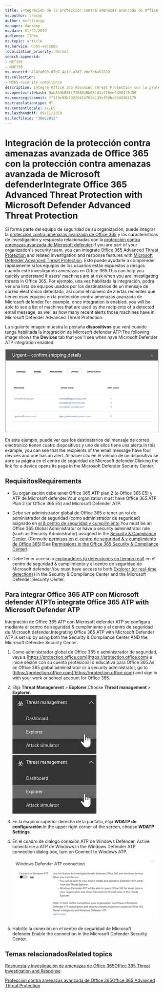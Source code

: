 ```yaml
---
title: Integración de la protección contra amenazas avanzada de Office 365 con la protección contra amenazas avanzada de Microsoft defender
ms.author: tracyp
author: msfttracyp
manager: dansimp
ms.date: 01/22/2019
audience: ITPro
ms.topic: article
ms.service: O365-seccomp
localization_priority: Normal
search.appverid:
- MET150
- MOE150
ms.assetid: 414fa693-d7b7-4a1d-a387-ebc3b6a52889
ms.collection:
- M365-security-compliance
description: Integre Office 365 Advanced Threat Protection con la protección contra amenazas avanzada de Microsoft defender para ver información más detallada sobre la administración de amenazas.
ms.openlocfilehash: 5ab849b833f71868d9b08fd1af76ee6d904f5d59
ms.sourcegitcommit: ff370e93b792204547694139ef99bc0848304570
ms.translationtype: MT
ms.contentlocale: es-ES
ms.lasthandoff: 09/11/2019
ms.locfileid: "36852812"
---
```

# <a name="integrate-office-365-advanced-threat-protection-with-microsoft-defender-advanced-threat-protection"></a><span data-ttu-id="fe5c6-103">Integración de la protección contra amenazas avanzada de Office 365 con la protección contra amenazas avanzada de Microsoft defender</span><span class="sxs-lookup"><span data-stu-id="fe5c6-103">Integrate Office 365 Advanced Threat Protection with Microsoft Defender Advanced Threat Protection</span></span>

<span data-ttu-id="fe5c6-104">Si forma parte del equipo de seguridad de su organización, puede integrar la [protección contra amenazas avanzada de Office 365](office-365-atp.md) y las características de investigación y respuesta relacionadas con la [protección contra amenazas avanzada de Microsoft defender](https://docs.microsoft.com/windows/security/threat-protection/microsoft-defender-atp/microsoft-defender-advanced-threat-protection).</span><span class="sxs-lookup"><span data-stu-id="fe5c6-104">If you are part of your organization's security team, you can integrate [Office 365 Advanced Threat Protection](office-365-atp.md) and related investigation and response features with [Microsoft Defender Advanced Threat Protection](https://docs.microsoft.com/windows/security/threat-protection/microsoft-defender-atp/microsoft-defender-advanced-threat-protection).</span></span> <span data-ttu-id="fe5c6-105">Esto puede ayudarle a comprender rápidamente si los equipos de los usuarios están expuestos a riesgos cuando esté investigando amenazas en Office 365.</span><span class="sxs-lookup"><span data-stu-id="fe5c6-105">This can help you quickly understand if users' machines are at risk when you are investigating threats in Office 365.</span></span> <span data-ttu-id="fe5c6-106">Por ejemplo, una vez habilitada la integración, podrá ver una lista de equipos usados por los destinatarios de un mensaje de correo electrónico detectado, así como el número de alertas recientes que tienen esos equipos en la protección contra amenazas avanzada de Microsoft defender.</span><span class="sxs-lookup"><span data-stu-id="fe5c6-106">For example, once integration is enabled, you will be able to see a list of machines that are used by the recipients of a detected email message, as well as how many recent alerts those machines have in Microsoft Defender Advanced Threat Protection.</span></span>
  
<span data-ttu-id="fe5c6-107">La siguiente imagen muestra la pestaña **dispositivos** que verá cuando tenga habilitada la integración de Microsoft defender ATP:</span><span class="sxs-lookup"><span data-stu-id="fe5c6-107">The following image shows the **Devices** tab that you'll see when have Microsoft Defender ATP integration enabled:</span></span>
  
![Si ATP de Microsoft defender está habilitada, puede ver una lista de equipos con alertas.](media/fec928ea-8f0c-44d7-80b9-a2e0a8cd4e89.PNG)
  
<span data-ttu-id="fe5c6-109">En este ejemplo, puede ver que los destinatarios del mensaje de correo electrónico tienen cuatro dispositivos y uno de ellos tiene una alerta.</span><span class="sxs-lookup"><span data-stu-id="fe5c6-109">In this example, you can see that the recipients of the email message have four devices and one has an alert.</span></span> <span data-ttu-id="fe5c6-110">Al hacer clic en el vínculo de un dispositivo se abre su página en el centro de seguridad de Microsoft defender.</span><span class="sxs-lookup"><span data-stu-id="fe5c6-110">Clicking the link for a device opens its page in the Microsoft Defender Security Center.</span></span>
  
## <a name="requirements"></a><span data-ttu-id="fe5c6-111">Requisitos</span><span class="sxs-lookup"><span data-stu-id="fe5c6-111">Requirements</span></span>

- <span data-ttu-id="fe5c6-112">Su organización debe tener Office 365 ATP plan 2 (o Office 365 E5) y ATP de Microsoft defender.</span><span class="sxs-lookup"><span data-stu-id="fe5c6-112">Your organization must have Office 365 ATP Plan 2 (or Office 365 E5) and Microsoft Defender ATP.</span></span>
    
- <span data-ttu-id="fe5c6-113">Debe ser administrador global de Office 365 o tener un rol de administrador de seguridad (como administrador de seguridad) asignado en [el &amp; centro de seguridad y cumplimiento](https://protection.office.com).</span><span class="sxs-lookup"><span data-stu-id="fe5c6-113">You must be an Office 365 Global Administrator or have a security administrator role (such as Security Administrator) assigned in the [Security &amp; Compliance Center](https://protection.office.com).</span></span> <span data-ttu-id="fe5c6-114">(Consulte [permisos en el centro de seguridad &amp; y cumplimiento de Office 365](permissions-in-the-security-and-compliance-center.md))</span><span class="sxs-lookup"><span data-stu-id="fe5c6-114">(See [Permissions in the Office 365 Security &amp; Compliance Center](permissions-in-the-security-and-compliance-center.md))</span></span>
    
- <span data-ttu-id="fe5c6-115">Debe tener acceso a [exploradores (o detecciones en tiempo real)](threat-explorer.md) en el centro de seguridad & cumplimiento y el centro de seguridad de Microsoft defender.</span><span class="sxs-lookup"><span data-stu-id="fe5c6-115">You must have access to both [Explorer (or real-time detections)](threat-explorer.md) in the Security & Compliance Center and the Microsoft Defender Security Center.</span></span>
    
## <a name="to-integrate-office-365-atp-with-microsoft-defender-atp"></a><span data-ttu-id="fe5c6-116">Para integrar Office 365 ATP con Microsoft defender ATP</span><span class="sxs-lookup"><span data-stu-id="fe5c6-116">To integrate Office 365 ATP with Microsoft Defender ATP</span></span>

<span data-ttu-id="fe5c6-117">Integración de Office 365 ATP con Microsoft defender ATP se configura mediante el centro de seguridad & cumplimiento y el centro de seguridad de Microsoft defender.</span><span class="sxs-lookup"><span data-stu-id="fe5c6-117">Integrating Office 365 ATP with Microsoft Defender ATP is set up by using both the Security & Compliance Center AND the Microsoft Defender Security Center.</span></span>
  
1. <span data-ttu-id="fe5c6-118">Como administrador global de Office 365 o administrador de seguridad, vaya a [https://protection.office.com](https://protection.office.com) e inicie sesión con su cuenta profesional o educativa para Office 365.</span><span class="sxs-lookup"><span data-stu-id="fe5c6-118">As an Office 365 global administrator or a security administrator, go to [https://protection.office.com](https://protection.office.com) and sign in with your work or school account for Office 365.</span></span>
    
2. <span data-ttu-id="fe5c6-119">Elija **Threat Management** \> **Explorer**.</span><span class="sxs-lookup"><span data-stu-id="fe5c6-119">Choose **Threat management** \> **Explorer**.</span></span><br><span data-ttu-id="fe5c6-120">![Explorador en el menú de administración de amenazas](media/ThreatMgmt-Explorer-nav.png)</span><span class="sxs-lookup"><span data-stu-id="fe5c6-120">![Explorer in Threat Management menu](media/ThreatMgmt-Explorer-nav.png)</span></span><br>
    
3. <span data-ttu-id="fe5c6-121">En la esquina superior derecha de la pantalla, elija **WDATP de configuración**.</span><span class="sxs-lookup"><span data-stu-id="fe5c6-121">In the upper right corner of the screen, choose **WDATP Settings**.</span></span>
    
4. <span data-ttu-id="fe5c6-122">En el cuadro de diálogo conexión ATP de Windows Defender, Active conectarse a ATP de Windows.</span><span class="sxs-lookup"><span data-stu-id="fe5c6-122">In the Windows Defender ATP connection dialog box, turn on Connect to Windows ATP.</span></span><br>![Conexión ATP de Microsoft defender](media/Explorer-WDATPConnection-dialog.png)<br>
    
5. <span data-ttu-id="fe5c6-124">Habilite la conexión en el centro de seguridad de Microsoft defender.</span><span class="sxs-lookup"><span data-stu-id="fe5c6-124">Enable the connection in the Microsoft Defender Security Center.</span></span>

  
## <a name="related-topics"></a><span data-ttu-id="fe5c6-125">Temas relacionados</span><span class="sxs-lookup"><span data-stu-id="fe5c6-125">Related topics</span></span>

[<span data-ttu-id="fe5c6-126">Respuesta y investigación de amenazas de Office 365</span><span class="sxs-lookup"><span data-stu-id="fe5c6-126">Office 365 Threat Investigation and Response</span></span>](office-365-ti.md)
  
[<span data-ttu-id="fe5c6-127">Protección contra amenazas avanzada de Office 365</span><span class="sxs-lookup"><span data-stu-id="fe5c6-127">Office 365 Advanced Threat Protection</span></span>](office-365-atp.md)
  

